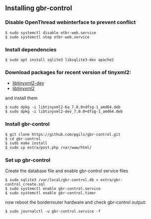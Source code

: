 ## Installing gbr-control
### Disable OpenThread webinterface to prevent conflict
```console
$ sudo systemctl disable otbr-web.service
$ sudo systemctl stop otbr-web.service
```
### Install dependencies
```console
$ sudo apt install sqlite3 libsqlite3-dev apache2
```
### Download packages for recent version of tinyxml2:  
- [libtinyxml2-dev](https://packages.debian.org/sid/libtinyxml2-dev)  
- [libtinyxml2](https://packages.debian.org/sid/libtinyxml2-6a)

and install them
```console
$ sudo dpkg -i libtinyxml2-6a_7.0.0+dfsg-1_amd64.deb
$ sudo dpkg -i libtinyxml2-dev_7.0.0+dfsg-1_amd64.deb
```
### Install gbr-control
```console
$ git clone https://github.com/pgils/gbr-control.git
$ cd gbr-control
$ sudo make install
$ sudo cp extra/post.php /var/www/html/
```
### Set up gbr-control
Create the database file and enable gbr-control service files
```console
$ sudo sqlite3 /var/local/gbr-control.db < extra/gbr-control_create.sql
$ sudo systemctl enable gbr-control.service
$ sudo systemctl enable gbr-control.timer
```

now reboot the borderrouter hardware and check gbr-control output:
```console
$ sudo journalctl -u gbr-control.service -f
```

